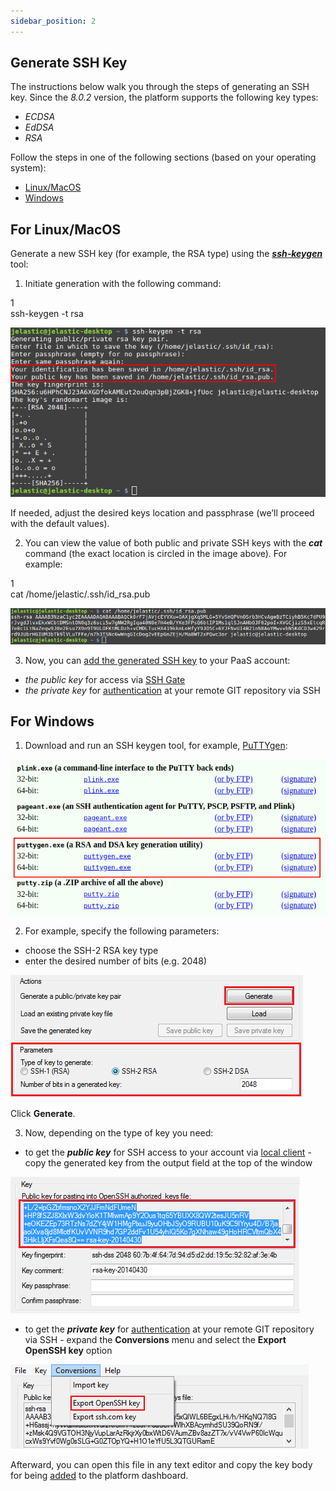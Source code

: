 ```yaml
---
sidebar_position: 2
---
```


## Generate SSH Key

The instructions below walk you through the steps of generating an SSH key. Since the _8.0.2_ version, the platform supports the following key types:

- _ECDSA_
- _EdDSA_
- _RSA_

Follow the steps in one of the following sections (based on your operating system):

- [Linux/MacOS]( /docs/Deployment%20Tools/SSH/Generate%20SSH%20Key#for-linuxmacos)
- [Windows]( /docs/Deployment%20Tools/SSH/Generate%20SSH%20Key#for-windows)

## For Linux/MacOS

Generate a new SSH key (for example, the RSA type) using the [**_ssh-keygen_**](https://linux.die.net/man/1/ssh-keygen) tool:

1. Initiate generation with the following command:

<div style={{
    width: '100%',
    border: '1px solid #eee',
    borderRadius: '7px',
    boxShadow: 'rgba(0, 0, 0, 0.16) 0px 1px 4px',
    overflow: 'hidden',
    margin: '0 0 1rem 0',
}}>
        <div style={{
            display: "flex",
        }}>
        <div style={{ width: '5%', background: 'red',
        padding: '10px 20px 5px 20px', color: 'white' }}>
          1
        </div>
        <div style={{
            padding: '10px 20px 5px 20px',
        }}>
           ssh-keygen -t rsa
        </div>
    </div>
</div>

<div style={{
    display:'flex',
    justifyContent: 'center',
    margin: '0 0 1rem 0'
}}>

![Locale Dropdown](./img/GenerateSSHKey/01-ssh-keygen-generate-rsa-key.png)

</div>

If needed, adjust the desired keys location and passphrase (we’ll proceed with the default values).

2. You can view the value of both public and private SSH keys with the **_cat_** command (the exact location is circled in the image above). For example:

<div style={{
    width: '100%',
    border: '1px solid #eee',
    borderRadius: '7px',
    boxShadow: 'rgba(0, 0, 0, 0.16) 0px 1px 4px',
    overflow: 'hidden',
    margin: '0 0 1rem 0',
}}>
        <div style={{
            display: "flex",
        }}>
        <div style={{ width: '5%', background: 'red',
        padding: '10px 20px 5px 20px', color: 'white' }}>
          1
        </div>
        <div style={{
            padding: '10px 20px 5px 20px',
        }}>
           cat /home/jelastic/.ssh/id_rsa.pub
        </div>
    </div>
</div>

<div style={{
    display:'flex',
    justifyContent: 'center',
    margin: '0 0 1rem 0'
}}>

![Locale Dropdown](./img/GenerateSSHKey/02-vie-ssh-key-value-console.png)

</div>

3. Now, you can [add the generated SSH key]( /docs/Deployment%20Tools/SSH/Add%20SSH%20Key) to your PaaS account:

- _the public key_ for access via [SSH Gate]( /docs/Deployment%20Tools/SSH/SSH%20Access/SSH%20Gate)
- _the private key_ for [authentication]( /docs/Deployment/SSH%20Access%20to%20GIT%20Repository) at your remote GIT repository via SSH

## For Windows

1. Download and run an SSH keygen tool, for example, [PuTTYgen](https://www.chiark.greenend.org.uk/~sgtatham/putty/latest.html):

<div style={{
    display:'flex',
    justifyContent: 'center',
    margin: '0 0 1rem 0'
}}>

![Locale Dropdown](./img/GenerateSSHKey/03-putty-keygen-tool-download.png)

</div>

2. For example, specify the following parameters:

- choose the SSH-2 RSA key type
- enter the desired number of bits (e.g. 2048)

<div style={{
    display:'flex',
    justifyContent: 'center',
    margin: '0 0 1rem 0'
}}>

![Locale Dropdown](./img/GenerateSSHKey/04-putty-generate-rsa-ssh-key.png)

</div>

Click **Generate**.

3. Now, depending on the type of key you need:

- to get the **_public key_** for SSH access to your account via [local client]( /docs/Deployment%20Tools/SSH/SSH%20Access/SSH%20Gate) - copy the generated key from the output field at the top of the window

<div style={{
    display:'flex',
    justifyContent: 'center',
    margin: '0 0 1rem 0'
}}>

![Locale Dropdown](./img/GenerateSSHKey/05-putty-view-public-key-value.png)

</div>

- to get the **_private key_** for [authentication]( /docs/Deployment/SSH%20Access%20to%20GIT%20Repository) at your remote GIT repository via SSH - expand the **Conversions** menu and select the **Export OpenSSH key** option

<div style={{
    display:'flex',
    justifyContent: 'center',
    margin: '0 0 1rem 0'
}}>

![Locale Dropdown](./img/GenerateSSHKey/06-putty-export-private-key.png)

</div>

Afterward, you can open this file in any text editor and copy the key body for being [added](https://cloudmydc.com/) to the platform dashboard.
